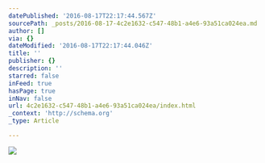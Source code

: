 ```yaml
---
datePublished: '2016-08-17T22:17:44.567Z'
sourcePath: _posts/2016-08-17-4c2e1632-c547-48b1-a4e6-93a51ca024ea.md
author: []
via: {}
dateModified: '2016-08-17T22:17:44.046Z'
title: ''
publisher: {}
description: ''
starred: false
inFeed: true
hasPage: true
inNav: false
url: 4c2e1632-c547-48b1-a4e6-93a51ca024ea/index.html
_context: 'http://schema.org'
_type: Article

---
```

![](https://the-grid-user-content.s3-us-west-2.amazonaws.com/237e0964-36d5-48e4-8ed8-45a347f98f6e.jpg)